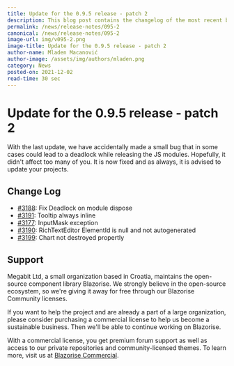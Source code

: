 ```yaml
---
title: Update for the 0.9.5 release - patch 2
description: This blog post contains the changelog of the most recent bug fixes included in the Blazorise v0.9.5.2 release.
permalink: /news/release-notes/095-2
canonical: /news/release-notes/095-2
image-url: img/v095-2.png
image-title: Update for the 0.9.5 release - patch 2
author-name: Mladen Macanović
author-image: /assets/img/authors/mladen.png
category: News
posted-on: 2021-12-02
read-time: 30 sec
---
```


# Update for the 0.9.5 release - patch 2

With the last update, we have accidentally made a small bug that in some cases could lead to a deadlock while releasing the JS modules. Hopefully, it didn't affect too many of you. It is now fixed and as always, it is advised to update your projects.

## Change Log

- [#3188](https://github.com/Megabit/Blazorise/issues/3188): Fix Deadlock on module dispose
- [#3191](https://github.com/Megabit/Blazorise/issues/3191): Tooltip always inline
- [#3177](https://github.com/Megabit/Blazorise/issues/3177): InputMask exception
- [#3190](https://github.com/Megabit/Blazorise/issues/3190): RichTextEditor ElementId is null and not autogenerated
- [#3199](https://github.com/Megabit/Blazorise/issues/3199): Chart not destroyed propertly

## Support

Megabit Ltd, a small organization based in Croatia, maintains the open-source component library Blazorise. We strongly believe in the open-source ecosystem, so we're giving it away for free through our Blazorise Community licenses.

If you want to help the project and are already a part of a large organization, please consider purchasing a commercial license to help us become a sustainable business. Then we'll be able to continue working on Blazorise.

With a commercial license, you get premium forum support as well as access to our private repositories and community-licensed themes. To learn more, visit us at [Blazorise Commercial](commercial).
